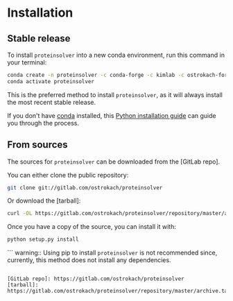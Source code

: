# Installation

## Stable release

To install `proteinsolver` into a new conda environment, run this command in your terminal:

```bash
conda create -n proteinsolver -c conda-forge -c kimlab -c ostrokach-forge proteinsolver
conda activate proteinsolver
```

This is the preferred method to install `proteinsolver`, as it will always install the most recent stable release.

If you don't have [conda] installed, this [Python installation guide] can guide
you through the process.

[conda]: https://conda.io
[Python installation guide]: https://conda.io/docs/user-guide/install/index.html

## From sources

The sources for `proteinsolver` can be downloaded from the [GitLab repo].

You can either clone the public repository:

```bash
git clone git://gitlab.com/ostrokach/proteinsolver
```

Or download the [tarball]:

```bash
curl -OL https://gitlab.com/ostrokach/proteinsolver/repository/master/archive.tar
```

Once you have a copy of the source, you can install it with:

```bash
python setup.py install
```

``` warning:: Using pip to install `proteinsolver` is not recommended since, currently, this method does not install any dependencies.
```

[GitLab repo]: https://gitlab.com/ostrokach/proteinsolver
[tarball]: https://gitlab.com/ostrokach/proteinsolver/repository/master/archive.tar
